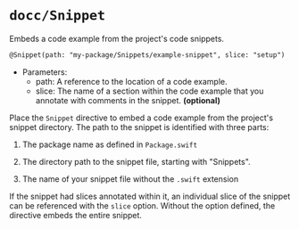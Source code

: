 # ``docc/Snippet``

Embeds a code example from the project's code snippets.

```markdown
@Snippet(path: "my-package/Snippets/example-snippet", slice: "setup")
```

- Parameters:
    - path: A reference to the location of a code example.
    - slice: The name of a section within the code example that you annotate with comments in the snippet. **(optional)**

Place the `Snippet` directive to embed a code example from the project's snippet directory. The path to the snippet is identified with three parts:

1. The package name as defined in `Package.swift`

2. The directory path to the snippet file, starting with "Snippets".

3. The name of your snippet file without the `.swift` extension

If the snippet had slices annotated within it, an individual slice of the snippet can be referenced with the `slice` option. Without the option defined, the directive embeds the entire snippet.

<!-- Copyright (c) 2025 Apple Inc and the Swift Project authors. All Rights Reserved. -->

